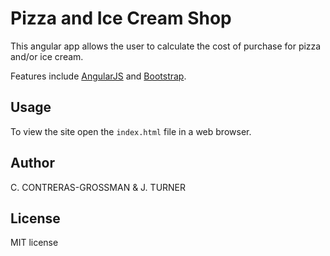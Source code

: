 Pizza and Ice Cream Shop
============

This angular app allows the user to calculate the cost of purchase for pizza and/or ice cream.

Features include [AngularJS](https://angularjs.org/)
and [Bootstrap](http://http://getbootstrap.com/).


Usage
-----

To view the site open the `index.html` file
in a web browser.


Author
-----

C. CONTRERAS-GROSSMAN & J. TURNER


License
-------

MIT license
